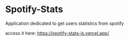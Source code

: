# Spotify-Stats

Application dedicated to get users statistics from spotify

access it here: https://spotify-stats-js.vercel.app/
